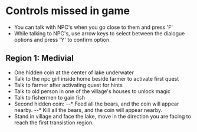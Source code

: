 # Controls missed in game
  * You can talk with NPC's when you go close to them and press 'F'
  * While talking to NPC's, use arrow keys to select between the dialogue options and press 'Y' to confirm option.

## Region 1: Medivial
* One hidden coin at the center of lake underwater
* Talk to the npc girl inside home beside farmer to activate first quest
* Talk to farmer after activating quest for hints
* Talk to old person in one of the village's houses to unlock magic
* Talk to fishermen to gain fish
* Second hidden coin:
--* Feed all the bears, and the coin will appear nearby.
--* Kill all the bears, and the coin will appear nearby.
* Stand in village and face the lake, move in the direction you are facing to reach the first transistion region.
